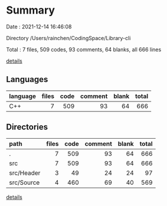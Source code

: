 # Summary

Date : 2021-12-14 16:46:08

Directory /Users/rainchen/CodingSpace/Library-cli

Total : 7 files,  509 codes, 93 comments, 64 blanks, all 666 lines

[details](details.md)

## Languages
| language | files | code | comment | blank | total |
| :--- | ---: | ---: | ---: | ---: | ---: |
| C++ | 7 | 509 | 93 | 64 | 666 |

## Directories
| path | files | code | comment | blank | total |
| :--- | ---: | ---: | ---: | ---: | ---: |
| . | 7 | 509 | 93 | 64 | 666 |
| src | 7 | 509 | 93 | 64 | 666 |
| src/Header | 3 | 49 | 24 | 24 | 97 |
| src/Source | 4 | 460 | 69 | 40 | 569 |

[details](details.md)